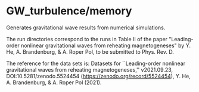 # GW_turbulence/memory

Generates gravitational wave results from numerical simulations.

The run directories correspond to the runs in Table II of the paper "Leading-order nonlinear gravitational waves from
reheating magnetogeneses" by Y. He, A. Brandenburg, & A. Roper Pol,
to be submitted to Phys. Rev. D.

The reference for the data sets is: Datasets for ``Leading-order nonlinear gravitational waves from
reheating magnetogeneses,'' v2021.09.23, DOI:10.5281/zenodo.5524454 (https://zenodo.org/record/5524454),
 Y. He, A. Brandenburg, & A. Roper Pol (2021).
